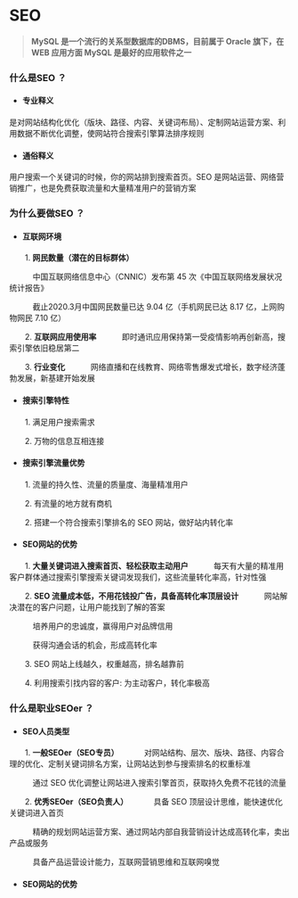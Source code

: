 # SEO
>**MySQL 是一个流行的关系型数据库的DBMS，目前属于 Oracle 旗下，在 WEB 应用方面 MySQL 是最好的应用软件之一**

### 什么是SEO ？
* #### 专业释义
是对网站结构化优化（版块、路径、内容、关键词布局）、定制网站运营方案、利用数据不断优化调整，使网站符合搜索引擎算法排序规则

* #### 通俗释义
用户搜索一个关键词的时候，你的网站排到搜索首页。SEO 是网站运营、网络营销推广，也是免费获取流量和大量精准用户的营销方案

### 为什么要做SEO ？
* #### 互联网环境

&emsp;&emsp;1. **网民数量（潜在的目标群体）**

&emsp;&emsp;&emsp;中国互联网络信息中心（CNNIC）发布第 45 次《中国互联网络发展状况统计报告》

&emsp;&emsp;&emsp;截止2020.3月中国网民数量已达 9.04 亿（手机网民已达 8.17 亿，上网购物网民 7.10 亿）

&emsp;&emsp;2. **互联网应用使用率**
&emsp;&emsp;&emsp;即时通讯应用保持第一受疫情影响再创新高，搜索引擎依旧稳居第二

&emsp;&emsp;3. **行业变化**
&emsp;&emsp;&emsp;网络直播和在线教育、网络零售爆发式增长，数字经济蓬勃发展，新基建开始发展

* #### 搜索引擎特性

&emsp;&emsp;1. 满足用户搜索需求

&emsp;&emsp;2. 万物的信息互相连接

* #### 搜索引擎流量优势

&emsp;&emsp;1. 流量的持久性、流量的质量度、海量精准用户

&emsp;&emsp;2. 有流量的地方就有商机

&emsp;&emsp;2. 搭建一个符合搜索引擎排名的 SEO 网站，做好站内转化率

* #### SEO网站的优势

&emsp;&emsp;1. **大量关键词进入搜索首页、轻松获取主动用户**
&emsp;&emsp;&emsp;每天有大量的精准用客户群体通过搜索引擎搜索关键词发现我们，这些流量转化率高，针对性强

&emsp;&emsp;2. **SEO 流量成本低，不用花钱投广告，具备高转化率顶层设计**
&emsp;&emsp;&emsp;网站解决潜在的客户问题，让用户能找到了解的答案

&emsp;&emsp;&emsp;培养用户的忠诚度，赢得用户对品牌信用

&emsp;&emsp;&emsp;获得沟通会话的机会，形成高转化率

&emsp;&emsp;3. SEO 网站上线越久，权重越高，排名越靠前

&emsp;&emsp;4. 利用搜索引找内容的客户: 为主动客户，转化率极高

### 什么是职业SEOer ？

* #### SEO人员类型

&emsp;&emsp;1. **一般SEOer（SEO专员）**
&emsp;&emsp;&emsp;对网站结构、层次、版块、路径、内容合理的优化、定制关键词排名方案，让网站达到参与搜索排名的权重标准

&emsp;&emsp;&emsp;通过 SEO 优化调整让网站进入搜索引擎首页，获取持久免费不花钱的流量

&emsp;&emsp;2. **优秀SEOer（SEO负责人）**
&emsp;&emsp;&emsp;具备 SEO 顶层设计思维，能快速优化关键词进入首页

&emsp;&emsp;&emsp;精确的规划网站运营方案、通过网站内部自我营销设计达成高转化率，卖出产品或服务

&emsp;&emsp;&emsp;具备产品运营设计能力，互联网营销思维和互联网嗅觉







* #### SEO网站的优势



























